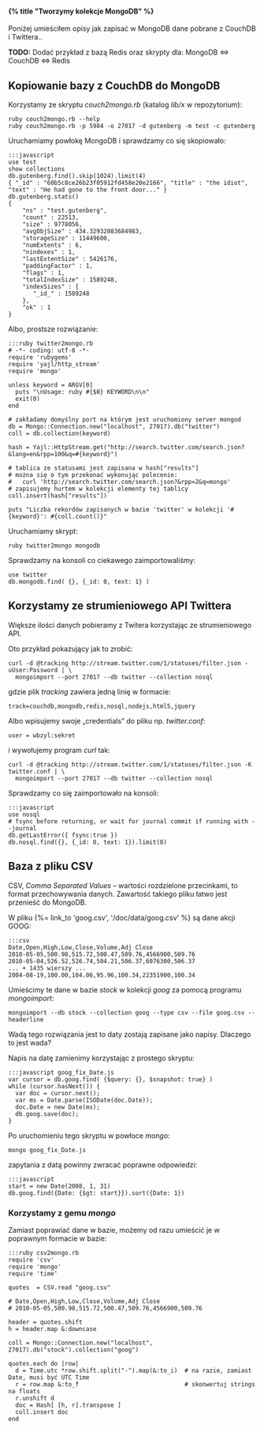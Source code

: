 #### {% title "Tworzymy kolekcje MongoDB" %}

Poniżej umieściłem opisy jak zapisać w MongoDB dane pobrane z CouchDB
i Twittera..

**TODO:** Dodać przykład z bazą Redis oraz skrypty dla: MongoDB ⇔ CouchDB ⇔ Redis


## Kopiowanie bazy z CouchDB do MongoDB

Korzystamy ze skryptu *couch2mongo.rb* (katalog *lib/x* w repozytorium):

    ruby couch2mongo.rb --help
    ruby couch2mongo.rb -p 5984 -o 27017 -d gutenberg -m test -c gutenberg

Uruchamiamy powłokę MongoDB i sprawdzamy co się skopiowało:

    :::javascript
    use test
    show collections
    db.gutenberg.find().skip(1024).limit(4)
    { "_id" : "60b5c8ce26b23f05912fd458e20e2166", "title" : "the idiot", "text" : "He had gone to the front door..." }
    db.gutenberg.stats()
    {
        "ns" : "test.gutenberg",
        "count" : 22513,
        "size" : 9778056,
        "avgObjSize" : 434.32932083684983,
        "storageSize" : 11449600,
        "numExtents" : 6,
        "nindexes" : 1,
        "lastExtentSize" : 5426176,
        "paddingFactor" : 1,
        "flags" : 1,
        "totalIndexSize" : 1589248,
        "indexSizes" : {
           "_id_" : 1589248
        },
        "ok" : 1
    }

Albo, prostsze rozwiązanie:

    :::ruby twitter2mongo.rb
    # -*- coding: utf-8 -*-
    require 'rubygems'
    require 'yajl/http_stream'
    require 'mongo'

    unless keyword = ARGV[0]
      puts "\nUsage: ruby #{$0} KEYWORD\n\n"
      exit(0)
    end

    # zakładamy domyślny port na którym jest uruchomiony server mongod
    db = Mongo::Connection.new("localhost", 27017).db("twitter")
    coll = db.collection(keyword)

    hash = Yajl::HttpStream.get("http://search.twitter.com/search.json?&lang=en&rpp=100&q=#{keyword}")

    # tablica ze statusami jest zapisana w hash["results"]
    # można się o tym przekonać wykonując polecenie:
    #   curl 'http://search.twitter.com/search.json?&rpp=2&q=mongo'
    # zapisujemy hurtem w kolekcji elementy tej tablicy
    coll.insert(hash["results"])

    puts "Liczba rekordów zapisanych w bazie 'twitter' w kolekcji '#{keyword}': #{coll.count()}"

Uruchamiamy skrypt:

    ruby twitter2mongo mongodb

Sprawdzamy na konsoli co ciekawego zaimportowaliśmy:

    use twitter
    db.mongodb.find( {}, {_id: 0, text: 1} )


## Korzystamy ze strumieniowego API Twittera

Większe ilości danych pobieramy z Twitera korzystając
ze strumieniowego API.

Oto przykład pokazujący jak to zrobić:

    curl -d @tracking http://stream.twitter.com/1/statuses/filter.json -uUser:Password | \
      mongoimport --port 27017 --db twitter --collection nosql

gdzie plik *tracking* zawiera jedną linię w formacie:

    track=couchdb,mongodb,redis,nosql,nodejs,html5,jquery

Albo wpisujemy swoje „credentials” do pliku np. *twitter.conf*:

    user = wbzyl:sekret

i wywołujemy program *curl* tak:

    curl -d @tracking http://stream.twitter.com/1/statuses/filter.json -K twitter.conf | \
      mongoimport --port 27017 --db twitter --collection nosql

Sprawdzamy co się zaimportowało na konsoli:

    :::javascript
    use nosql
    # fsync before returning, or wait for journal commit if running with --journal
    db.getLastError({ fsync:true })
    db.nosql.find({}, {_id: 0, text: 1}).limit(8)


## Baza z pliku CSV

CSV, *Comma Separated Values* –  wartości rozdzielone przecinkami,
to format przechowywania danych. Zawartość takiego pliku łatwo
jest przenieść do MongoDB.

W pliku {%= link_to 'goog.csv', '/doc/data/goog.csv' %} są dane
akcji GOOG:

    :::csv
    Date,Open,High,Low,Close,Volume,Adj Close
    2010-05-05,500.98,515.72,500.47,509.76,4566900,509.76
    2010-05-04,526.52,526.74,504.21,506.37,6076300,506.37
    ... + 1435 wierszy ...
    2004-08-19,100.00,104.06,95.96,100.34,22351900,100.34

Umieścimy te dane w bazie *stock* w kolekcji *goog* za pomocą
programu *mongoimport*:

    mongoimport --db stock --collection goog --type csv --file goog.csv --headerline

Wadą tego rozwiązania jest to daty zostają zapisane
jako napisy. Dlaczego to jest wada?

Napis na datę zamienimy korzystając z prostego skryptu:

    :::javascript goog_fix_Date.js
    var cursor = db.goog.find( {$query: {}, $snapshot: true} )
    while (cursor.hasNext()) {
      var doc = cursor.next();
      var ms = Date.parse(ISODate(doc.Date));
      doc.Date = new Date(ms);
      db.goog.save(doc);
    }

Po uruchomieniu tego skryptu w powłoce *mongo*:

    mongo goog_fix_Date.js

zapytania z datą powinny zwracać poprawne odpowiedzi:

    :::javascript
    start = new Date(2008, 1, 31)
    db.goog.find({Date: {$gt: start}}).sort({Date: 1})


### Korzystamy z gemu *mongo*

Zamiast poprawiać dane w bazie, możemy od razu umieścić je
w poprawnym formacie w bazie:

    :::ruby csv2mongo.rb
    require 'csv'
    require 'mongo'
    require 'time'

    quotes  = CSV.read "goog.csv"

    # Date,Open,High,Low,Close,Volume,Adj Close
    # 2010-05-05,500.98,515.72,500.47,509.76,4566900,509.76

    header = quotes.shift
    h = header.map &:downcase

    coll = Mongo::Connection.new("localhost", 27017).db("stock").collection("goog")

    quotes.each do |row|
      d = Time.utc *row.shift.split("-").map(&:to_i)  # na razie, zamiast Date, musi być UTC Time
      r = row.map &:to_f                              # skonwertuj strings na floats
      r.unshift d
      doc = Hash[ [h, r].transpose ]
      coll.insert doc
    end
